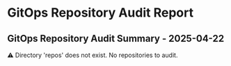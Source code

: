 # GitOps Repository Audit Report

## GitOps Repository Audit Summary - 2025-04-22
⚠️ Directory 'repos' does not exist. No repositories to audit.
